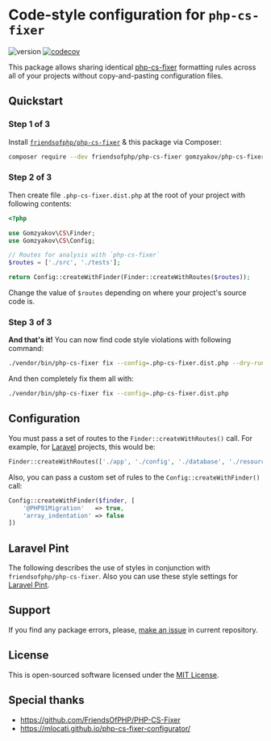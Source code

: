# Code-style configuration for `php-cs-fixer`

![version](https://img.shields.io/badge/release-v1.3.0-blue)
[![codecov](https://codecov.io/gh/gomzyakov/php-cs-fixer-config/branch/main/graph/badge.svg?token=RH46YRL1CN)](https://codecov.io/gh/gomzyakov/php-code-style)

This package allows sharing identical [php-cs-fixer](https://github.com/PHP-CS-Fixer/PHP-CS-Fixer) formatting rules across all of your projects without copy-and-pasting configuration files.

## Quickstart

### Step 1 of 3

Install [`friendsofphp/php-cs-fixer`](https://github.com/FriendsOfPHP/PHP-CS-Fixer) & this package via Composer:

```sh
composer require --dev friendsofphp/php-cs-fixer gomzyakov/php-cs-fixer-config
```

### Step 2 of 3

Then create file `.php-cs-fixer.dist.php` at the root of your project with following contents:

```php
<?php

use Gomzyakov\CS\Finder;
use Gomzyakov\CS\Config;

// Routes for analysis with `php-cs-fixer`
$routes = ['./src', './tests'];

return Config::createWithFinder(Finder::createWithRoutes($routes));
```

Change the value of `$routes` depending on where your project's source code is.

### Step 3 of 3

**And that's it!** You can now find code style violations with following command:

```sh
./vendor/bin/php-cs-fixer fix --config=.php-cs-fixer.dist.php --dry-run
```

And then completely fix them all with:

```sh
./vendor/bin/php-cs-fixer fix --config=.php-cs-fixer.dist.php
```

## Configuration

You must pass a set of routes to the `Finder::createWithRoutes()` call. For example, for [Laravel](https://laravel.com) projects, this would be:

```php
Finder::createWithRoutes(['./app', './config', './database', './resources', './routes', './tests'])
```

Also, you can pass a custom set of rules to the `Config::createWithFinder()` call:

```php
Config::createWithFinder($finder, [
    '@PHP81Migration'   => true,
    'array_indentation' => false
])
```

## Laravel Pint

The following describes the use of styles in conjunction with `friendsofphp/php-cs-fixer`. Also you can use these style settings for [Laravel Pint](PINT.md).

## Support

If you find any package errors, please, [make an issue](https://github.com/gomzyakov/php-cs-fixer-config/issues) in current repository.

## License

This is open-sourced software licensed under the [MIT License](https://github.com/gomzyakov/php-cs-fixer-config/blob/main/LICENSE).

## Special thanks

- https://github.com/FriendsOfPHP/PHP-CS-Fixer
- https://mlocati.github.io/php-cs-fixer-configurator/
